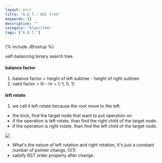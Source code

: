 ```yaml
---
layout: post
title: "A.D.T.: AVL Tree"
keywords: []
description: ""
category: "Algorithm"
tags: ["A.D.T."]
---
```

{% include JB/setup %}


self-balancing binary search tree.

#### balance factor
1. balance factor = height of left subtree - height of right subtree
2. valid factor = hl - hr = {-1, 0, 1}


####  left rotate
1. we call it left rotate because the root move to the left.
- the trick, find the target node that want to put operation on
- if the operation is left rotate, than find the right child of the target node.
- if the operation is right rotate, than find the left child of the target node.

<img
src="{{IMAGE_PATH}}/computer-science-abstract-data-type-avl-tree-rotation.png" />

- What's the nature of left rotation and right rotation,  It's just a constant
  number of pointer changs, O(1)
- satisfy BST order property after change.
